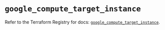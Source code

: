 # `google_compute_target_instance`

Refer to the Terraform Registry for docs: [`google_compute_target_instance`](https://registry.terraform.io/providers/hashicorp/google/6.40.0/docs/resources/compute_target_instance).
